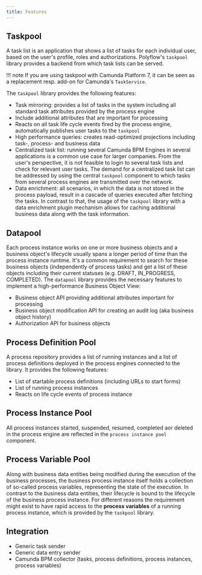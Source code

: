 ```yaml
---
title: Features
---
```


## Taskpool

A task list is an application that shows a list of tasks for each individual user, based on the user's profile, roles and authorizations. Polyflow's `taskpool`
library provides a backend from which task lists can be served.

!!! note 
    If you are using taskpool with Camunda Platform 7, it can be seen as a replacement resp. add-on for Camunda's `TaskService`.

The `taskpool` library provides the following features:

* Task mirroring: provides a list of tasks in the system including all standard task attributes provided by the process engine
* Include additional attributes that are important for processing
* Reacts on all task life cycle events fired by the process engine, automatically publishes user tasks to the `taskpool`
* High performance queries: creates read-optimized projections including task-, process- and business data
* Centralized task list: running several Camunda BPM Engines in several applications is a common use case for larger companies. From the user's perspective, it
  is not feasible to login to several task lists and check for relevant user tasks. The demand for a centralized task list can be addressed by using the
  central `taskpool` component to which tasks from several process engines are transmitted over the network.
* Data enrichment: all scenarios, in which the data is not stored in the process payload, result in a cascade of queries executed after fetching the tasks. In
  contrast to that, the usage of the `taskpool` library with a data enrichment plugin mechanism allows for caching additional business data along with the task
  information.

## Datapool

Each process instance works on one or more business objects and a business object's lifecycle usually spans a longer period of time than the process instance
runtime. It's a common requirement to search for these business objects (independently of process tasks) and get a list of these objects including their current
statuses (e.g. DRAFT, IN_PROGRESS, COMPLETED). The `datapool` library provides the necessary features to implement a high-performance Business Object View:

* Business object API providing additional attributes important for processing
* Business object modification API for creating an audit log (aka business object history)
* Authorization API for business objects

## Process Definition Pool

A process repository provides a list of running instances and a list of process definitions deployed in the process engines connected to the library. It
provides the following features:

* List of startable process definitions (including URLs to start forms)
* List of running process instances
* Reacts on life cycle events of process instance

## Process Instance Pool

All process instances started, suspended, resumed, completed aor deleted in the process engine are reflected in the `process instance pool` component.

## Process Variable Pool

Along with business data entities being modified during the execution of the business processes, the business process instance itself holds a collection of
so-called process variables, representing the state of the execution. In contrast to the business data entities, their lifecycle is bound to the lifecycle of
the business process instance. For different reasons the requirement might exist to have rapid access to the **process variables** of a running process
instance, which is provided by the `taskpool` library.

## Integration

* Generic task sender
* Generic data entry sender
* Camunda BPM collector (tasks, process definitions, process instances, process variables)
